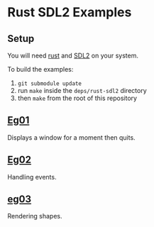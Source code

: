 # Rust SDL2 Examples

## Setup

You will need [rust](http://www.rust-lang.org/) and [SDL2](http://www.libsdl.org) on your system.

To build the examples:

1. `git submodule update`
3. run `make` inside the `deps/rust-sdl2` directory
2. then `make` from the root of this repository

## [Eg01](src/eg01.rs)

Displays a window for a moment then quits.

## [Eg02](src/eg02.rs)

Handling events.

## [eg03](src/eg03.rs)

Rendering shapes.

